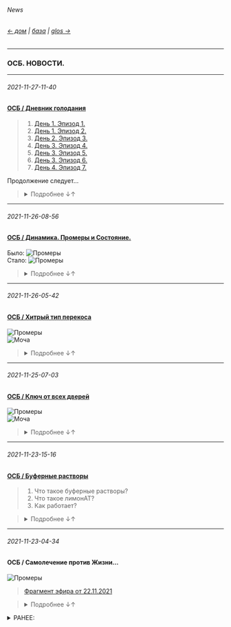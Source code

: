 ###### News   
###### [← дом](!0SB.md#osb) | [база](baza.md#baza) | [glos →](glos.md#glos) 

***   
### ОСБ. НОВОСТИ.  

***
###### 2021-11-27-11-40
#### [ОСБ / Дневник голодания]()
> 1. [День 1. Эпизод 1.](https://t.me/osbmd/3182)    
> 1. [День 1. Эпизод 2.](https://t.me/osbmd/3183)  
> 1. [День 2. Эпизод 3.](https://t.me/osbmd/3184)  
> 1. [День 3. Эпизод 4.](https://t.me/osbmd/3186) 
> 1. [День 3. Эпизод 5.](https://t.me/osbmd/3187)  
> 1. [День 3. Эпизод 6.](https://t.me/osbmd/3188)   
> 1. [День 4. Эпизод 7.](https://t.me/osbmd/3189)  

Продолжение следует...

> <details markdown='1'>
> <summary>Подробнее ↓↑</summary>  
> Голодание как путь внутрь себя.   
> (ОСБ / Архив 2010 г.)
> </details>  

***
###### 2021-11-26-08-56
#### [ОСБ / Динамика. Промеры и Состояние.]() 

Было:
![Промеры](https://telegra.ph/file/5970052872f6d4b335490.jpg)  
Стало:
![Промеры](https://telegra.ph/file/4295cd2423195bc92fda2.jpg)  

> <details markdown='1'>
> <summary>Подробнее ↓↑</summary>  
> 
> Как должно измениться состояние человека, исходя из промеров в динамике?
> </details>  

***
###### 2021-11-26-05-42
#### [ОСБ / Хитрый тип перекоса]()
![Промеры](https://telegra.ph/file/c444a1c21967702a80799.jpg)  
![Моча](https://telegra.ph/file/1c28ea59ef949299e7280.jpg)  

> <details markdown='1'>
> <summary>Подробнее ↓↑</summary>  
> 
> 1. Какой тип ОСБ-перекоса? 
> 1. Каким будет привычный эмоциональный фон при таких промерах? 
> 1. Какая особенность у Т-крыла данного перекоса?
> 1. Как будет меняться психическое состояние в ПМС при таком типе промеров?
> 1. Динамика веса - склонность к набору? худобе? хоббит?
> 1. Каким будет психологический эффект от еды при эмоциональной болтанке у подобного психосоматотипа? К чему может привести?
> 1. Что первично - метаболический перекос или эмоциональная раскачка по шкале состояний?
> 1. Какой эффект будут иметь физические нагрузки как нейромышечный громоотвод у данного типа? Показаны?
> 1. В каком направлении работать над собой человеку - подбирать горизонтальные метаболические бав-корректоры или выстроить вертикальное равновесие, используя широкий энергетический диапазон своего психосоматотипа?
> 1. Радоваться или переживать за человека с такими промерами? 
> </details>  

***
###### 2021-11-25-07-03
#### [ОСБ / Ключ от всех дверей]()  
![Промеры](https://telegra.ph/file/2c5c690cbe93860ff7960.jpg)  
![Моча](https://telegra.ph/file/9b9c78d729a23010e7a8d.jpg)  

> <details markdown='1'>
> <summary>Подробнее ↓↑</summary>  
> 
> **Что будет при таких промерах:**
> 1. с фертильностью?
> 1. с головой?
> 1. с функцией ЖКТ?
> 1. с кислотностью желудочного сока?
> 1. с pH тканей?
> 1. с забросом из тонкой кишки в желудок какого содержимого? кислого или горького щелочного? 
> 1. с кожей?
> 1. со слизистыми?
> 1. с риском носовых кровотечений?
> 1. с ногтями (ровные, неровные)?
> 1. с аппетитом? инсулином? анаболизмом? репарацией тканей? набором веса?
> 1. с действием желчегонных трав - улучшат или ухудшат состояние?
> 1. с сосочками и слизистой языка?
> 1. с болезненностью в ротовой полости при приеме раздражающих веществ - очень кислых, едких, жгучих и т. д.? (в чувствительную фазу жжения во рту каким будет крен pH слюны - в более кислую или в более щелочную сторону?)
> 1. с налетом на языке?
> 1. с отрыжкой? почему?
> 1. с зубами и кариесом?
> 1. с "искусственно вызываемой" беременностью? с эффективностью ЭКО? с вынашиванием?
> 1. с влажностью кожи?
> 1. с количеством пигмента в волосах и сроками поседения?
> 1. с ЖЕЛ?
> 1. с состоянием гайморовых пазух?
> 1. с жировой прослойкой? 
> 1. с тенденцией к набору/сгоранию веса?
> 1. с состоянием конечностей (теплые/холодные)?
> 1. с активацией щитовидки и мозгового вещества надпочечников?
> 1. с характером месячных выделений (однородные/со сгустками)?
> 1. с пульсом (тахи/бради)?
> 1. с уровнем энергии? тревожностью? беспокойством? волнением? страхом?
> 1. с сосудами головы на МРТ (нормального диаметра/сужены)?
> 1. со спазмами в животе и рвотой желчью?
> 
> **Какие меры принять?**
> 1. Что из возможных диагнозов главное и чем лечить каждое из множества проявлений? 
> 1. К скольким специалистам записаться в очередь на прием? 
> 1. Сколько всевозможных обследований надо будет у них пройти/уже пройдено? 
> 1. Будут ли эффективны терапевтические меры по каждому отдельному симптому из  текущего списка проблем?
> 1. Что первостепенно необходимо исправить в данной ситуации, чтобы вернуть тушке функционал, а женщине возможность стать счастливой мамой?
> </details>  


***
###### 2021-11-23-15-16  
#### [ОСБ / Буферные растворы](https://t.me/osbmd/3176)
> 1. Что такое буферные растворы?  
> 1. Что такое лимонАТ?   
> 1. Как работает? 

> <details markdown='1'>
> <summary>Подробнее ↓↑</summary>  
> 
> 1. 
> 1.  
> 1. 
> </details> 

***
###### 2021-11-23-04-34
#### ОСБ / Самолечение против Жизни... 
![Промеры](https://telegra.ph/file/a2732b2a3d90cadb03a01.jpg)  
> [Фрагмент эфира от 22.11.2021](https://t.me/c/1484776022/46104)

> <details markdown='1'>
> <summary>Подробнее ↓↑</summary>  
> 
> ***
> ###### 2021-11-17-23-36  
> #### ОСБ / Что произошло с человеком? 
> Допустимо ли такое симптоматическое самолечение? К чему могло привести? Слава Богу обошлось...
> 
> #### [ОСБ / Ваши мысли?](https://t.me/c/1484776022/45113) 
> 
> ![](https://telegra.ph/file/853215a874de9a53d165e.jpg)
> 
> <details markdown='1'><summary>подробнее о типе фонового перекоса:</summary>
> 
> ![Промеры](https://telegra.ph/file/a2732b2a3d90cadb03a01.jpg)  
> 
> - [Анализ проблемы](e20211122.md#a20211111)  
> </details>
> 
> ***
> ###### 2021-11-18-01-03  
> #### [ОСБ / Болтанка в зыбком пограничье...](https://t.me/c/1484776022/45120)  
> - **Криз** (вылет за край коридора) →  
> - **~~СамоЛечение~~** (вылет за другой край коридора) →  
> - **Возврат** в привычный тип удержания коридора адаптации↓
> 
> ![](https://telegra.ph/file/22a5ec91458ac686a2518.jpg)
> ![](https://telegra.ph/file/53f6b6f4df94581330d9c.jpg)
> </details>



<details markdown='1'>
<summary>РАНЕЕ:</summary>    


***  
###### 2021-11-22-14-34
#### ОСБ / Метаболические Шустрики и Тормоза  
<iframe width="100%" height="120" src="https://www.mixcloud.com/widget/iframe/?hide_cover=1&light=1&feed=%2FATalalakin%2F%D0%BE%D1%81%D0%B1-%D0%BC%D0%B5%D1%82%D0%B0%D0%B1%D0%BE%D0%BB%D0%B8%D1%87%D0%B5%D1%81%D0%BA%D0%B8%D0%B5-%D1%88%D1%83%D1%81%D1%82%D1%80%D0%B8%D0%BA%D0%B8-%D0%B8-%D1%82%D0%BE%D1%80%D0%BC%D0%BE%D0%B7%D0%B0%2F" frameborder="0" ></iframe> 

> <details markdown='1'>
> <summary>Подробнее ↓↑</summary>  
> 
> Биоэнергетика клетки, АТФ, 2 типа энергодефицита *(полная версия 1:04:22).*   
> </details>

***  
###### 2021-11-22-12-52
#### А. Талалакин / Белый снег  

<iframe src="https://audiomack.com/embed/song/atalalakin/belij-sneg" scrolling="no" width="100%" height="252" scrollbars="no" frameborder="0"></iframe>


###### 2021-11-22-06-34
#### ОСБ / Невидимые причины болезней  
<iframe width="100%" height="120" src="https://www.mixcloud.com/widget/iframe/?hide_cover=1&light=1&feed=%2FATalalakin%2F%D0%BE%D1%81%D0%B1-%D0%BD%D0%B5%D0%B2%D0%B8%D0%B4%D0%B8%D0%BC%D1%8B%D0%B5-%D0%BF%D1%80%D0%B8%D1%87%D0%B8%D0%BD%D1%8B-%D0%B1%D0%BE%D0%BB%D0%B5%D0%B7%D0%BD%D0%B5%D0%B9%2F" frameborder="0" ></iframe> 

> <details markdown='1'>
> <summary>Подробнее ↓↑</summary>  
> 
> *(полная версия 4:51:10).*   
> ![](https://telegra.ph/file/591dc1e98963a1b24f844.jpg)
> [Arbalet](Arbalet.md#osb_arbalet)  
> </details>

***  
###### 2021-11-22-04-52
#### ON AIR / Сказки у Камина "На пороге"  

<iframe src="https://audiomack.com/embed/song/atalalakin/na-poroge" scrolling="no" width="100%" height="252" scrollbars="no" frameborder="0"></iframe>

> <details markdown='1'>
> <summary>Подробнее ↓↑</summary>  
> Аудио-зарисовка с Большой Воды.  
> </details>   

***  
###### 2021-11-21-20-52
#### ON AIR / Сказки у Камина (эфир)  

![](https://telegra.ph/file/7ee17e710efbd59e72101.jpg)
[OSB-21](OSB-2021.m3u8) | Радио-вещание (AIMP)  
[ON_AIR](onair.md#onair) | Записи из студии

> <details markdown='1'>
> <summary>Подробнее ↓↑</summary>  
>  эфир завершен   
> </details>   

***
###### 2021-11-21-11-22  
#### ОСБ / Здоровье. Уровень СБК.
<iframe width="100%" height="120" src="https://www.mixcloud.com/widget/iframe/?hide_cover=1&light=1&feed=%2FATalalakin%2F%D0%BE%D1%81%D0%B1-%D0%B7%D0%B4%D0%BE%D1%80%D0%BE%D0%B2%D1%8C%D0%B5-%D1%83%D1%80%D0%BE%D0%B2%D0%B5%D0%BD%D1%8C-%D1%81%D0%B1%D0%BA%2F" frameborder="0" ></iframe>

> <details markdown='1'>
> <summary>Подробнее ↓↑</summary>  
> 
> Горизонталь соматических проявлений *(полная версия 2:56:57).*  
> </details>

***
###### 2021-11-21-07-34
#### ОСБ / Все намного проще  
<iframe width="100%" height="120" src="https://www.mixcloud.com/widget/iframe/?hide_cover=1&light=1&feed=%2FATalalakin%2F%D0%BE%D1%81%D0%B1-%D0%BF%D0%B5%D1%80%D0%B5%D0%BA%D0%BE%D1%81%D1%8B-%D0%BA%D0%BE%D1%80%D1%80%D0%B5%D0%BA%D1%86%D0%B8%D1%8F%2F" frameborder="0" ></iframe> 

> <details markdown='1'>
> <summary>Подробнее ↓↑</summary>  
> 
> Отдельный взгляд на природу болезней человека *(полная версия 3:35:13).*  
> </details>

***
###### 2021-11-21-07-04
#### ОСБ / Гипотиреоз. АИТ.  
<iframe width="100%" height="120" src="https://www.mixcloud.com/widget/iframe/?hide_cover=1&light=1&feed=%2FATalalakin%2F%D0%BE%D1%81%D0%B1-%D0%B3%D0%B8%D0%BF%D0%BE%D1%82%D0%B8%D1%80%D0%B5%D0%BE%D0%B7-%D0%B0%D0%B8%D1%82%2F" frameborder="0" ></iframe>

> <details markdown='1'>
> <summary>Подробнее ↓↑</summary>  
> 
> Щитовидная железа и проявления системного перекоса *(4:21:09).*  
> </details>

***
###### 2021-11-21-05-04
#### ОСБ / Тирозиновая коробка передач  
<iframe width="100%" height="120" src="https://www.mixcloud.com/widget/iframe/?hide_cover=1&light=1&feed=%2FATalalakin%2F%D0%BE%D1%81%D0%B1-%D1%81%D1%82%D1%80%D0%B5%D1%81%D1%81-%D1%82%D0%B8%D1%80%D0%BE%D0%B7%D0%B8%D0%BD%D0%BE%D0%B2%D0%B0%D1%8F-%D0%BA%D0%BE%D1%80%D0%BE%D0%B1%D0%BA%D0%B0-%D0%BF%D0%B5%D1%80%D0%B5%D0%B4%D0%B0%D1%87%2F" frameborder="0" ></iframe>

> <details markdown='1'>
> <summary>Подробнее ↓↑</summary>  
> 
> Стресс или реакция активации  *(2:12:45).*  
> 
> ![](https://telegra.ph/file/f064dcc06f67628df0170.jpg)
> ![](https://telegra.ph/file/32d84d137fe5438f474c3.jpg)
> </details>

***
###### 2021-11-21-04-44
#### ОСБ / По образу и подобию
<iframe width="100%" height="120" src="https://www.mixcloud.com/widget/iframe/?hide_cover=1&light=1&feed=%2FATalalakin%2F%D0%BE%D1%81%D0%B1-%D0%BF%D0%BE-%D0%BE%D0%B1%D1%80%D0%B0%D0%B7%D1%83-%D0%B8-%D0%BF%D0%BE%D0%B4%D0%BE%D0%B1%D0%B8%D1%8E-%D1%81%D0%B5%D1%80%D0%B4%D1%86%D0%B0-%D0%B0%D1%83%D0%B4%D0%B8%D0%BE-%D0%B2%D1%81%D0%B5-%D1%87%D0%B0%D1%81%D1%82%D0%B8%2F" frameborder="0" ></iframe>

> <details markdown='1'>
> <summary>Подробнее ↓↑</summary>  
> 
> Сердце как эталон рабочего мышечного органа в режиме non stop *(полная версия 3:42:32).*  
> </details>   


***
###### 2021-11-20-20-44
#### ОСБ / Зелёный коридор возможностей
<iframe width="100%" height="120" src="https://www.mixcloud.com/widget/iframe/?hide_cover=1&light=1&feed=%2FATalalakin%2F%D0%BE%D1%81%D0%B1-%D0%B7%D0%B5%D0%BB%D0%B5%D0%BD%D1%8B%D0%B9-%D0%BA%D0%BE%D1%80%D0%B8%D0%B4%D0%BE%D1%80-%D0%B2%D0%BE%D0%B7%D0%BC%D0%BE%D0%B6%D0%BD%D0%BE%D1%81%D1%82%D0%B5%D0%B9%2F" frameborder="0" ></iframe>

> <details markdown='1'>
> <summary>Подробнее ↓↑</summary>  
> 
> Система активного восстановления здоровья ОСБ *(полная версия 3:17:53).*  
> </details>   

***
###### 2021-11-20-05-19  
#### ОСБ / Энергия, движение, здоровье  

<!-- blank line -->
<figure class="video_container">
<iframe width="100%" height="100%" src="https://www.youtube.com/embed/Y9kZ3HNXxWo" frameborder="0" allowfullscreen="true"> </iframe>
</figure>

<!-- blank line -->   
> <details markdown='1'>
> <summary>Подробнее ↓↑</summary>  
> 
> Ключевые аспекты системы активного восстановления здоровья на базе принципов ОСБ *(полная версия 4:13:20).*  
> </details>  


***
###### 2021-11-19-08-48  
#### ОСБ / Основы субстратной коррекции Ш и Т
<figure class="video_container">
<iframe src="https://www.youtube.com/embed/X6ElFHad7i0" frameborder="0" width="100%" height="100%" allowfullscreen="true"> </iframe>
</figure>
<!-- blank line -->   

> <details markdown='1'>
> <summary>Трофология острого и хрон. стресса ↓↑</summary>  
> 
> ![](https://telegra.ph/file/f02120b5f6e609744e37e.jpg)
> </details> 


###### 2021-11-19-07-49  

#### ОСБ / Динамика вчерашней истории с кризом.

![](https://telegra.ph/file/8163893a7d6707b86eda6.jpg)

> <details markdown='1'>
> <summary> Почасовой экспресс-отчет ↓↑ </summary>  
> 
> ![](https://telegra.ph/file/d9de3c1cad2f4769bc91c.jpg)
> </details>

***
###### 2021-11-19-06-01
#### ON AIR / Шекспир. 8 Сонетов.
<iframe src="https://audiomack.com/embed/song/atalalakin/8sonetov" scrolling="no" width="100%" height="252" scrollbars="no" frameborder="0"></iframe>

***
###### 2021-11-18-23-31
#### ОСБ / ПУТЕВОДИТЕЛЬ
<iframe width="100%" height="120" src="https://www.mixcloud.com/widget/iframe/?hide_cover=1&light=1&feed=%2FATalalakin%2F%D0%BE%D1%81%D0%B1-%D0%BF%D1%83%D1%82%D0%B5%D0%B2%D0%BE%D0%B4%D0%B8%D1%82%D0%B5%D0%BB%D1%8C%2F" frameborder="0" ></iframe>  

***
###### 2021-11-18-23-13  
#### ОСБ / Аксиомы
<iframe width="100%" height="120" src="https://www.mixcloud.com/widget/iframe/?hide_cover=1&light=1&feed=%2FATalalakin%2F%D0%BE%D1%81%D0%B1-%D0%B0%D0%BA%D1%81%D0%B8%D0%BE%D0%BC%D1%8B%2F" frameborder="0" ></iframe>  

***
###### 2021-11-18-23-03
#### ОСБ / А в Москве выпал снег...  
<iframe src="https://audiomack.com/embed/song/atalalakin/snow0" scrolling="no" width="100%" height="252" scrollbars="no" frameborder="0"></iframe>

***
###### 2021-11-18-16-06
#### ОСБ / Аммиачная интоксикация  
<!-- blank line -->
<figure class="video_container">
<iframe src="https://www.youtube.com/embed/xwOsi00kJkU" frameborder="0" width="100%" height="100%" allowfullscreen="true"> </iframe>
</figure>
<!-- blank line -->   

***
###### 2021-11-18-12-17  
### Азот и его производные   

Хорошо или плохо есть или не есть мясо? Вот мы вегетарианцы, не едим, и нам хорошо! А когда едим, чувствуем себя плохо... Почему?  

Не потому, что вегетарианство это какая-то панацея, а потому что человек перестает употреблять весьма не простую субстанцию.  

Что такое мясо? Это не только белок! Это клетки мышечной ткани, содержащие белок  
- плюс ядра клеток с ДНК и РНК  
- плюс АТФ, АДФ, АМФ, ГМФ и др. . . 

<details markdown='1'>
<summary>подробнее↓</summary>  

>
> Всё это **азотистые основания** (!), и если в аминокислотах содержится, как правило, по одной аминогруппе, то в **пуринах** и **пиримидинах** их несколько (особенно в пуринах).  
> 
> Из аминокислот только **глутамин** содержит две аминогруппы. Это самая мощная по донорству азота аминокислота, необходимая для белкового синтеза и восстановления слизистых оболочек у прогорающих шустриков, крайне важная для **репарации** тканей после травм и реабилитации оперированных пациентов.  
> 
> Если в этот момент не дать глутамин и аминокислоты извне - организму придется извлекать источники белка для восстановления поврежденных структур из собственных тканей, выключенных из активного функционирования, например, из мышц. Как следствие - мышечная дистрофия иммобилизированной конечности.  

***
#### Необходим полный набор аминокислот! 

> Почему именно **аминокислоты**? Потому что организм в состоянии интоксикации, стресса, кризисного энергообмена просто не в праве тратить собственные!  
> 
> Почему не **белки**? Потому что в условиях энергодефицита и симпатического стресса собственное пищеварение задавлено. Процесс синтеза из аминокислот пищеварительных ферментов, необходимых для переваривания белков, **энергозатратен**, да и не до того, когда выживать надо. Весь **пул доступных аминокислот** направляется под задачи работы мозга, иммунной системы, процессов репарации.  
> 
> А что с мясом? На переваривание мяса организму авансом нужно потратить около **30% энергии**, чтобы разобрать пищевой белок до аминокислот, а потом из аминокислот синтезировать собственные специфические белки, иммуноглобулины, нейромедиаторы, энзимы и другие БАВ.  
> 
> Поэтому даём **лёгкий корм с минимальным СДД** (специфическим динамическим действием пищи), который легко всасывается и быстро идёт на восполнение **пула аминокислот**, необходимого для решения задач репаративного анаболизма ("**латки дыр**"):  
> 
> - полный набор жидких аминокислот  
> - BCAA 2:1:1  
> - глутамин  
> - яйца всмятку  
> - икра  
> - проростки-наклевыши  

А. И. Талалакин  

(продолжение следует...)
</details>

***
###### 2021-11-18-01-03  
#### [ОСБ / Болтанка в зыбком пограничье...](https://t.me/c/1484776022/45120)  
- **Криз** (вылет за край коридора) →  
- **~~Лечение~~** (вылет за другой край коридора) →  
- **Возврат** в привычный тип удержания коридора адаптации↓

![](https://telegra.ph/file/22a5ec91458ac686a2518.jpg)
![](https://telegra.ph/file/53f6b6f4df94581330d9c.jpg)

***
###### 2021-11-17-23-36  
#### ОСБ / Что произошло с человеком? 
> Допустимо ли такое симптоматическое самолечение? К чему могло привести? Слава Богу обошлось... Завтра пришлют точные цифры сегодняшней ситуации с динамикой промеров и отчётом.

#### [ОСБ / Ваши мысли?](https://t.me/c/1484776022/45113) 

![](https://telegra.ph/file/853215a874de9a53d165e.jpg)

<details markdown='1'><summary>подробнее о типе фонового перекоса:</summary>

![Промеры](https://telegra.ph/file/a2732b2a3d90cadb03a01.jpg)  

- [Анализ проблемы](e20211122.md#a20211111)  
</details>

***
###### 2021-11-17-03-23   
#### ОСБ / Динамика Май → Октябрь 2021 г. 
#### [Как оценить динамику? + или -?](https://t.me/c/1484776022/44787)  
Май
![Промеры](https://telegra.ph/file/1f01a954916e943a7eadd.jpg) 
Ноябрь
![Промеры](https://telegra.ph/file/c00e00c3c48e35f73b89d.jpg)  
Май
![Моча - май 2021](https://telegra.ph/file/21799ab1bd65d84c895d3.jpg)  
Октябрь
![Моча - октябрь 2021](https://telegra.ph/file/5d4427923f057948baf65.jpg)


***
###### 2021-11-17-00-12  
#### [ОСБ / Что можете рассказать о СБК?](https://t.me/c/1484776022/44785)
![](https://telegra.ph/file/37cc9f63fde043fbbb551.jpg)

***
###### 2021-11-16-19-18
#### [ОСБ / Почему симптоматические меры не работают в данном примере?](https://t.me/c/1484776022/44671)  
![Промеры](https://telegra.ph/file/a2732b2a3d90cadb03a01.jpg)  
- [Анализ проблемы](e20211122.md#a20211111)  

***
###### 2021-11-16-16-56  
#### ОСБ / Интересно, откуда приток сегодня?
![](https://telegra.ph/file/852b3a4af7ad8bcf19c0e.jpg)

***
#### 2021-11-14   
#### [Внимание! Отчётные формы обновлены!](!0SB_Instructio.md#0sb_instructio)  
Теперь все должно работать из любого офисного аналога Excel. Надеюсь, что даже с [айфонов и маков](https://t.me/osbmd/3142) проблем с заполнением промеров не будет.  Благодарю Вас за обратную связь.   

<span style='background-color:#ffd780;'>
Старые формы больше не принимаются! 
</span>

![Arbalet](ArbaletEP.jpg)  

***
###### 2021-11-14-14-09
#### ОСБ / Гипервентиляция и гипоксия. Парадокс?
#### [Скоро...]()
![]() 

***
###### 2021-11-13-22-28
#### [ОСБ / Тип перекоса?](https://t.me/c/1484776022/43983)   
![](https://telegra.ph/file/c4dd39a52166e8a45d52e.jpg)
- [Анализ проблемы](a20211107.md#a20211107)  

***
###### 2021-11-13-20-13
#### ОСБ / Про дистиллят и мозг  
![](https://cdn1.ozone.ru/multimedia/1036803997.jpg)

[Преамбула](https://t.me/c/1484776022/43537)

> 1. [Про дистиллят ч. 1.](https://t.me/c/1484776022/43829)
> 1. [Про дистиллят ч. 2.](https://t.me/c/1484776022/43844)
> 1. [Про дистиллят ч. 3.](https://t.me/c/1484776022/43849)

***
###### 2021-11-12-12-53
#### ОСБ / Динамика:  Март → Ноябрь

Март
![](https://telegra.ph/file/376a2afeeba43e577671f.jpg)

<details markdown='1'><summary>подробнее:</summary>

***
Май
![](https://telegra.ph/file/a221a0a170542fc44de62.jpg)

***
Июнь
![](https://telegra.ph/file/d72ead4776b5da66d9a5a.jpg)

***
Июль
![](https://telegra.ph/file/866af429ba131ab7c7c96.jpg)

***
Сентябрь
![](https://telegra.ph/file/003a83474620867360567.jpg)

***
Ноябрь
![](https://telegra.ph/file/de9053b498e480269561d.jpg)
</details>

***
###### 2021-11-11-23-26
#### [Кухня ОСБ / Про шпатели](https://t.me/osbmd/3137)  
![](https://telegra.ph/file/a7880d53f5e1480923564.jpg)

***
###### 2021-11-11-22-22  
#### [ОСБ / Про ЭГ и местное воспаление](https://t.me/c/1484776022/43222)  
![](https://www.rt-pharma.kz/upload/iblock/404/4049cd023ed5990453950c085d961664.jpg)  

***
###### 2021-11-11-22-11 
#### [ОСБ / Про уши](https://t.me/c/1484776022/43213) 
![](https://telegra.ph/file/fa67c656e5a902b81c095.jpg)   

***
###### 2021-11-11-00-00 
#### [Стихи](poet.md#poet)  
![](https://telegra.ph/file/6f44aa4e31091e522c5e8.jpg) 

***  
###### 2021-11-08-22-20  
#### [ОСБ / Глоссарий](glos.md#glos) 

***
###### 2021-11-08-21-29
#### ОСБ / Кислоты и Основания
![Кислоты](https://telegra.ph/file/40d2d98e29794de8f4246.jpg)  
![Основания](https://telegra.ph/file/bf14970ae0980600a43eb.jpg)

***
###### 2021-11-07-20-57
#### [ОСБ / Про ПНЖК и Ш](https://t.me/osbmd/3110)  

***  
###### 2021-11-07-20-34  
#### [ОСБ / Про клетчатки](https://t.me/osbmd/3109)  

***
###### 2021-11-07-19-21
###### ОСБ / СИСТЕМА МЕТАБОЛИЧЕСКОГО КОНТРОЛЯ
 
> Целью системы мультифакторного метаболического контроля (USF-версия) является выявление индивидуальных фазовых отклонений в течении основных гомеостатических процессов в организме человека. 

> Гомеостаз - понятие, отражающее способность организма поддерживать значения основных констант жизнедеятельности (T, pH, электропроводности, уровня электролитов в сосудистом русле и тканях, гидратации, гликемии, пула свободных аминокислот, соотношения основных групп липидов - стеринов и жирных кислот и др.) в пределах «зеленого коридора» нормы. 

> При сбалансированных обменных процессах (метаболизме) суточные колебания основных констант жизнедеятельности не выходят за рамки «зеленого коридора», что обеспечивает максимальный КПД функционирования организма. 

> Любое своевременно не скорректированное «отклонение вверх» или «отклонение вниз» за пределы коридора нормы приводит к изменению точки равновесия обратимых биохимических реакций и, как следствие, к стойкому изменению констант жизнедеятельности, что проявляется сначала неспецифично - снижением общего уровня энергии (КПД), изменениями со стороны психики - от подавленности, депрессии, сонливости и хронической усталости до раздражительности, агрессии, бессоницы и состояния «взведенной пружины»; затем развиваются вполне определенные функциональные нарушения в тех или иных органах и системах организма, и в завершении всего запущенные дисбалансы выходят на соматический уровень в виде конкретных симптомов и болезней. 

> Попытка устранить симптом «лекарством от...» приносит лишь временное облегчение состояния, но не устраняет, а наоборот затягивает прогрессирование существующего метаболического дисбаланса. 

> Перед нами стоит простая и конкретная задача - максимально быстро выявить перекосы в фундаментальных секторах жизнеобеспечения: 

Продолжение следует...  

***  
###### 2021-11-07-05-04
#### [ОСБ / Про нагрузки ](News.md#2021-10-31-05-05)

***
###### 2021-11-06-13-39  
#### ОСБ / Уровни организации МЭ по E. Revici
> ![](https://telegra.ph/file/12c877dc51ed3e5feae26.jpg)

> ![](https://telegra.ph/file/6ec1c8c96006788d5f492.jpg)

***
###### 2021-11-06-12-28
#### [ОСБ / Благодарность](https://t.me/c/1484776022/41636)  

***
###### 2021-11-05-21-25  
#### [10 лет с ОСБ / эфир](e20211028.md#e20211028)  
> ![](https://telegra.ph/file/33161053aa5b602953c30.jpg)   
[Фрагмент эфира](https://t.me/osbmd/3128)  

***
###### 2021-11-05-16-21
#### Вопрос:
>В каком направлении текут "метаболические токи"?

#### А. И. Талалакин:
>Токи текут на повышение ОВП. От минус ОВП к плюс ОВП.

>Задаёт направление токам субстанция с максимальным ОВП. В случае с СБК в норме это кислород.

###### [ОСБ / FAQ](faq.md#2021-11-05-16-21)  

***
###### 2021-11-05-08-15
#### Вопрос:  
>Как определить тип метаболического дисбаланса при измерении ПН мочи?

#### А. И. Талалакин:
>5D - ПН=68-69 дин/см  
>3D - ПН<68 дин/см  
>7D - ПН>69 дин/см  

***
###### 2021-11-05-07-59
#### Вопрос:
>Каков тканевой механизм понижения ПН в интерстициальном секторе у Ш?  

#### А. И. Талалакин:
>Следствие "омыления". ПАВы как продукт развала мембран понижают поверхностное натяжение интерстициальной жидкости, что приводит к ещё большему ускорению катаболических реакций. 

>Измерив ПН мочи [уротензиометром](https://t.me/osbmd/140), можно без долгих обследований и анализов сделать вывод о характере текущего метаболического перекоса. 

***
###### 2021-11-05-04-43  
#### Вопрос:
>Какой параметр водопроводной воды опасен для здоровья? Какой перекос усугубляется при ее использовании внутрь?

#### А. И. Талалакин:
>Высокий окислительно-восстановительный потенциал:  ОВП (+200 +400 мВ и более). Вода из-под крана - окислитель. Ткани Ш и так переокислены - дополнительное введение окислителя усугубит тканевое повреждение.   

>Для Т с перевосстановленным месивом в кишке - клизмы с такой водой, наоборот, окажут лечебный контрдисбалансный эффект.

***  
###### 2021-11-04-21-39  
#### [ОСБ / Про воду из крана](https://t.me/osbmd/3090)   
![](https://telegra.ph/file/fc224f7cc2af9d98d55ce.jpg)
![](https://telegra.ph/file/cc776ec4395cbe2808016.jpg)  
Фильтр на трековой мембране и водопроводная вода.  1 неделя использования.    
- [Другие фрагменты эфира](News.md#2021-10-31-05-05)  

***  
###### 2021-11-04-10-16  
#### ОСБ / Энергообмен  у ребенка и взрослого:

**Анаэробный гликолиз**   
\+ несократительный термогенез в бурой жировой ткани    
↓  
**Аэробное окисление субстратов**    
\+ сократительный мышечный термогенез  

<details markdown='1'><summary>подробнее:</summary>


> "В течение 1-го года жизни ребенка существенно меняется обмен, характерный для эмбрионального периода существования. Важной возрастной особенностью энергетического обмена является адаптация новорожденного ребенка к легочному типу снабжения организма кислородом. В процессе внутриутробного развития плод находится в условиях относительной гипоксии - у него более интенсивно протекают процессы анаэробного окисления углеводов. После рождения ребенка и становления легочного типа снабжения кислородом анаэробные процессы окисления сменяются аэробными: начинают активнее протекать реакции окисления с участием кислорода и окислительного фосфорилирования.
> 
> Большое значение имеет возрастное развитие механизмов терморегуляции. По мере роста ребенка и увеличения его массы тела вклад химической терморегуляции снижается. 
> 
> У новорожденных детей имеются специфические, отсутствующие у взрослых механизмы термогенеза. Если у взрослого в ответ на охлаждение включается «сократительный» термогенез - холодовая дрожь, то у ребенка активируется «несократительный» термогенез. До 1 года он связан с функционированием бурой жировой ткани. Особенности ее метаболизма определяет высокое содержание митохондрий и ферментов дыхательной цепи - цитохромов, наряду с относительно низкой активностью АТФ-синтазы. В митохондриях клеток этой ткани окисление и фосфорилирование не являются сопряженными процессами. Протонный градиент, существующий в норме на внутренней мембране митохондрий, в бурой жировой ткани рассеивается. Функцию разобщителя окисления и фосфорилирования выполняет термогенин - белок, осуществляющий обратный перенос протонов из межмембранного пространства в матрикс митохондрий. Вследствие этого процесса свободная энергия переноса электронов используется не для синтеза АТФ, а для поддержания температуры тела на постоянном уровне. Бурый жир у ребенка расположен в области шеи и межлопаточной области. 
> 
> В течение первого года жизни активность химической терморегуляции снижается, начиная с 5-6 месяцев возрастает роль «сократительной» терморегуляции. У ребенка старше 3 лет главенствующую роль в повышении теплопродукции начинает играть сократительная активность скелетных мышц: мышечный тонус и мышечная дрожь."
</details>

***  
PS: [45 минут активного термогенеза при T = -16С](https://t.me/osbmd/2489)  

***  
###### 2021-11-04-06-51 
#### [ОСБ / Про овощи, "мыла" и катионы](https://t.me/osbmd/3088)  
- [Про соду, цитрат и pH](https://t.me/osbmd/2492)   

![](https://telegra.ph/file/4d64273a00aa12aa78b4b.jpg)  
![](https://telegra.ph/file/1e31bbde4d33021858800.jpg)  
- [Фрагменты эфира](News.md#2021-10-31-05-05)
- [Гниение белков в ЖКТ](Mtb_B.md#mtb_b)

<details markdown='1'><summary>подробнее:</summary>

> рН кала зависит от жизнедеятельности микрофлоры кишечника и рациона животного. В норме у плотоядных животных  реакция кала слабокислая или нейтральная (рН 5,5-7,0).  При  усилении  процессов бактериального разложения белков (гниения) усиливается образование аммика и рН каловых масс смещается  в щелочную реакцию. При усилении брожения выделяется СО2 и органические кислоты при этом рН сдвигается в кислую сторону.  При различных воспалительных процессах и нарушении ферментативной деятельности поджелудочной железы или тонкого кишечника развивается гнилостная микрофлора кишечника, что также ведет к защелачиванию кала. Усиление перистальтики и употребление некоторого рода растительной клетчатки способствует развитию бродильной микрофлоры и кислой реакции.   

> https://mitrokhina.ru/osnovnye-analizy/koprogramma.html

> Реакция (рН) отражает кислотно-щелочные свойства стула. В норме реакция является нейтральной или слабощелочной (6,8-7,5). Кислая или щелочная реакция в кале обусловлена активизацией деятельности тех или других типов бактерий, что происходит при нарушении ферментации пищи. Кислая реакция (pH 5,5–6,7) отмечается при нарушении всасывания в тонкой кишке жирных кислот; резко-кислая реакция (pH менее 5,5) имеет место при бродильной диспепсии, при которой в результате активации бродильной флоры (нормальной и патологической) образуются углекислый газ и органические кислоты. Щелочная реакция (pH 8,0–8,5) наблюдается при гниении белков пищи (не переваренных в желудке и тонкой кишке) и воспалительном экссудате в результате активации гнилостной флоры и образовании аммиака и других щелочных компонентов в толстой кишке, резкощелочная реакция (pH более 8,5) – при гнилостной диспепсии (колите).   

> https://labmd.ru/sections/zabolevaniya-kishechnika-i-pecheni/markery-porazheniya-zheludochno-kishechnogo-trakta
</details>

***  
###### 2021-11-03-09-33  
#### ОСБ / Арбалет-pe  
![](https://telegra.ph/file/ba964628e4e5a87c172ab.jpg)  

***  
###### 2021-11-03-00-45   
#### ОСБ / pe-EM_Матрица:   

|:---: |:---:| :---:|  
p+p+| p+ | <span style='background-color:#ffcfcf;'>**~**</span>   
p+(pe) | <span style='background-color:#b5ffb6;'>**p+e-**</span>   | e-   
<span style='background-color:#b5e5ff;'>**(pe)(pe)**</span> | (pe)e- | e-e-    

#### На осях pH (0X) и ORP (0Y):  
<span style='background-color:#ffcfcf;'>3D</span>  и <span style='background-color:#b5e5ff;'>7D</span>  за пределами добра и зла.  
Они уже вне диапазона кислотно-основных и окислительно-восстановительных игр: 
- <span style='background-color:#ffcfcf;'>3D</span> - это пшик, излучение, тепло, энергия
- <span style='background-color:#b5e5ff;'>7D</span>  - неионизированная материя вне обмена веществ и электро-магнитных флуктуаций, энергия, замороженная в вещество, структуру.

<details markdown='1'><summary></summary> 

![](https://telegra.ph/file/429d9ad9667a8d7bc9095.jpg)  
![](https://telegra.ph/file/33e11c0b4db28af56f861.jpg)  

</details>

***  
###### 2021-11-02-17-38  
#### ОСБ / Матрица Квадрантов:   
(совмещение с промерами)   

|:---: |:---:| :---:|  
1D | 2D | <span style='background-color:#ffcfcf;'>**3D**</span>   
4D | <span style='background-color:#b5ffb6;'>**5D**</span>   | 6D   
<span style='background-color:#b5e5ff;'>**7D**</span> | 8D | 9D   

![](https://telegra.ph/file/195bcaed4b8190d3bcb5a.jpg)   
![Arbalet](https://telegra.ph/file/12e1525a476a5f7bab4b2.jpg)  

***  
###### 2021-11-01-22-22  
#### [ОСБ-22](!0SB.md#!0sb)  
1.11.2021 г. До НГ ждать не будем.  

Всех сопричастных поздравляю с досрочным переходом на мобильный формат (без VPN).   

Спасибо, что все эти годы вы были с нами.  

**Движемся дальше!**

[](https://telegra.ph/file/1a852401ca6f1fe2328b3.jpg)  

***   
###### 2021-11-01-15-00  
#### [ОСБ / Инструкции. Обновление от 1.11.2021 г.](!0SB_Instructio.md#0sb_instructio)  
![](https://telegra.ph/file/6fc97edb46138fb91b219.jpg)   

***  
###### 2021-11-01-03-00   
#### ОСБ / Нейросеть 
(фрагмент брейншторма от 31.10.2021 г).  

![](https://telegra.ph/file/e62f420d497648a7a1458.jpg)  

<details markdown='1'><summary></summary>

| | | |
|:-|:-|:-|
| Вит Е | ДМСО | Клизмы |
| Глицерин |  АЦЦ |  Энтеросгель |
| Глутамин | Лизин | Тиосульфат |
| Сливочное масло | АК | Se |
| Сало | BCAA | Вит. С |
| Кокос. масло | АСД-2| Льняное масло |
| C2H5OH + Ж | Галавит| S |
| Хлорофилл | Пыльца | MgSO4 |
| DMG | Мумие | Чеснок |
| Нормотим | Подмор| Лук |
| Зюзник | Перга | Хрен |
| Хвощ | Прополис | Капуста |
| Регидрон | Эф. масла | Горчица |
| Желтушник | МСМ ХС ГА | Тирозин |
| ВАЛ | Донник | Фенилаланин |
| Саликс | Деготь| Сода |
| Солодка | Скипидар | KMnO4 |
| ЛимонАТ | Живица | H2O2 |

</details>

***   
###### 2021-10-31-05-05    
#### [ОСБ / Анализ проблемы](a20211025.md#a20211025)  
#### [Динамика не-достижений 2013 → 2021 г.](d20211025.md#d20211025)  
![](https://telegra.ph/file/8cfa6bfbebdf1dac1872a.jpg)
![](https://telegra.ph/file/d9f02e61046368726b8b5.jpg)  
- [Фрагмент эфира №1](https://t.me/osbmd/3087) Диагнозы или перекос?
- [Фрагмент эфира №2](https://t.me/osbmd/3088) Про овощи, "мыла" и катионы.
- [Фрагмент эфира №3](https://t.me/osbmd/3090)  Про воду из крана.
- [Фрагмент эфира №4](https://t.me/osbmd/3091)  Про кисломолочку.
- [Фрагмент эфира №5](https://t.me/osbmd/3098)  Про нагрузки.
- [Фрагмент эфира №6](https://t.me/osbmd/3109)  Про клетчатки.
- [Фрагмент эфира №7](https://t.me/osbmd/3110)  Про ПНЖК и Ш.  
- [Фрагмент эфира №8](https://t.me/osbmd/3111)  Заключение.
- [Гниение белков в ЖКТ](Mtb_B.md#mtb_b) 

<details markdown='1'><summary>подробнее:</summary>

> рН кала зависит от жизнедеятельности микрофлоры кишечника и рациона животного. В норме у плотоядных животных  реакция кала слабокислая или нейтральная (рН 5,5-7,0).  При  усилении  процессов бактериального разложения белков (гниения) усиливается образование аммика и рН каловых масс смещается  в щелочную реакцию. При усилении брожения выделяется СО2 и органические кислоты при этом рН сдвигается в кислую сторону.  При различных воспалительных процессах и нарушении ферментативной деятельности поджелудочной железы или тонкого кишечника развивается гнилостная микрофлора кишечника, что также ведет к защелачиванию кала. Усиление перистальтики и употребление некоторого рода растительной клетчатки способствует развитию бродильной микрофлоры и кислой реакции.   

> https://mitrokhina.ru/osnovnye-analizy/koprogramma.html

> Реакция (рН) отражает кислотно-щелочные свойства стула. В норме реакция является нейтральной или слабощелочной (6,8-7,5). Кислая или щелочная реакция в кале обусловлена активизацией деятельности тех или других типов бактерий, что происходит при нарушении ферментации пищи. Кислая реакция (pH 5,5–6,7) отмечается при нарушении всасывания в тонкой кишке жирных кислот; резко-кислая реакция (pH менее 5,5) имеет место при бродильной диспепсии, при которой в результате активации бродильной флоры (нормальной и патологической) образуются углекислый газ и органические кислоты. Щелочная реакция (pH 8,0–8,5) наблюдается при гниении белков пищи (не переваренных в желудке и тонкой кишке) и воспалительном экссудате в результате активации гнилостной флоры и образовании аммиака и других щелочных компонентов в толстой кишке, резкощелочная реакция (pH более 8,5) – при гнилостной диспепсии (колите).   

> https://labmd.ru/sections/zabolevaniya-kishechnika-i-pecheni/markery-porazheniya-zheludochno-kishechnogo-trakta
</details>

***  
###### 2021-10-31-01-06   
#### [ОСБ / Путеводитель](https://youtube.com/playlist?list=PLZfvuj_2FzFo3Ng8QJ78yQP2Vr1lOE5Eq)  
![](https://i.ytimg.com/vi_webp/p7acjlB1ip8/maxresdefault.webp)   

***  
###### 2021-10-30-20-36  
#### [Spirit v.1 (Win XP)](https://drive.google.com/file/d/1HuOIZ22ML-eodVA-BY9v9bYibT9UU4PK/view?usp=sharing)  
#### [О задержках дыхания](https://t.me/c/1484776022/39745)   

![](https://telegra.ph/file/0338257a4a29f7586947d.jpg)  

***  
###### 2021-10-30-20-02   
#### ДНК-20211030
- [Векторный рисунок бытия](https://t.me/c/1484776022/39740)   
- [Бессистемно-потоковая нейросеть](https://t.me/c/1484776022/39751)  
- [Про термогенез на 1К и 2К](https://t.me/c/1484776022/39831)   

![](https://telegra.ph/file/b41e484e6ff3c1a6de89a.jpg)  

***  
###### 2021-10-30-01-20  
#### [ОСБ / Терморегуляция](https://youtu.be/9erfGAk3-qw)  
![](https://i.ytimg.com/vi/9erfGAk3-qw/maxresdefault.jpg)  

***  
###### 2021-10-29-22-25   
#### [Термостат СБК](https://t.me/osbmd/3079)
![](https://telegra.ph/file/ec97eed11fb642ed55845.jpg)  

***  
###### 2021-10-29-21-02  
#### [ОСБ / Опыт холодовой реабилитации](https://www.youtube.com/watch?v=WG7XFWfhi3I)
![](https://i.ytimg.com/vi/WG7XFWfhi3I/hqdefault.jpg)
#### [Про тепловое ядро и оболочку](lib-zolotarev-holod.md#yadro)  
#### [Холодовые практики](https://www.youtube.com/playlist?list=PLABB8758704860C4F) 

***  
###### 2021-10-29-16-56  
#### [Синусоида терморегуляции](https://t.me/osbmd/3076).
![](https://telegra.ph/file/3ec7db87a1983f5492fad.jpg)   
- [Влияние холода на организм](lib-zolotarev-holod.md#lib-zolotarev-holod)  
- [Про тепловое ядро и оболочку](lib-zolotarev-holod.md#yadro)  

***  
###### 2021-10-29-18-19  
#### [Про Лапина и тормозов](https://t.me/c/1484776022/39487)
![](https://telegra.ph/file/cfe107408de8d4aff130b.jpg)  
#### [Аудио-рассказ](https://t.me/c/1484776022/39515)  

[](https://telegra.ph/file/a8aacffd7aa3b251f4f9b.jpg)  

***  
###### 2021-10-29-01-37  
#### [ОТЗЫВЫ.](otziv.md#otziv)  Дополнил сайт ещё одной рубрикой.

![](https://telegra.ph/file/ca4b6b6f05f5cef53a6cf.jpg)  

[https://t.me/osb_otziv](https://t.me/osb_otziv)

***  
###### 2021-10-28-18-05  
#### [Про ОСБ и смартфоны (аудио-включение).](https://t.me/c/1484776022/39339)  
![](https://telegra.ph/file/aa13c86708aa55d311ca2.jpg)  

***
#### 2021-10-28
#### [ОСБ / Динамика "Было→Стало".](e20211028.md#e20211028)  
![](https://telegra.ph/file/33161053aa5b602953c30.jpg)   
![](https://telegra.ph/file/848e33535a6e1085a29f3.jpg)

***  
###### 2021-10-28-02-29  
#### ЭО МЭ  
![](https://telegra.ph/file/d06625c8504147f2a0eac.jpg)  

***  
###### 2021-10-28-02-09    
#### ПНЖК. Куда ушел весь Йод и Хлор?  
![](https://telegra.ph/file/8ec8389c01e60fd47378d.jpg)  

***  
###### 2021-10-28-01-53  
#### 2х и 3х-валентные стяжки.   
![](https://telegra.ph/file/e2f015ca6ff2424b009ad.jpg)

***  
###### 2021-10-28-00-43   
#### Тиол-дисульфидный обмен. Волосы и перья.  
![](https://telegra.ph/file/5e175cc5db3fe4a5551a6.jpg)

***
#### 2021-10-28
#### [ОСБ / Акведук СБК](https://t.me/osbmd/1601) (телесные воды).  
- О циркуляции полезных и токсических субстанций по водным средам СБК.  

![Акведук СБК](https://telegra.ph/file/eeb54d6774849f9cc0cba.jpg)   

***
#### 2021-10-27
#### [NH3. Аммиак. Детоксикация. Орнитиновый цикл синтеза мочевины.](Mtb_B.md#ur) 

![](https://telegra.ph/file/c7d70fd7f8f39d6e63b68.jpg)

##### Вопрос: 
- Может ли дополнительное потребление аргинина препятствовать превращению аммиака в мочевину? Или как-то замедлять этот процесс?

##### Ответ: 
- *Аргинин - конечный транспортер азота аммиака в мочевину. Если в условиях аммиачной перегрузки (интоксикации) он эндогенно образовался в орнитиновом цикле синтеза мочевины из орнитина - то аммиак через него стравливается в мочевину. А если экзогенно залить аргинин в терминал цепочки стравливания - то, вместо разгрузки эндогенного, думаю, сформируется затор, пробка на этом метаболическом пути. Будут конкурировать экзо и эндогенный аргинин. А вот если орнитина добавить извне - то в начало цепочки поступит больше связывателя аммиака и темп/обороты детоксикации должны ускориться. Впрочем, на себе ни с аргинином, ни с орнитином пока не экспериментировал - практического опыта не имею.*

##### Выводы:
- Спасибо. Примерно так и думал. И, к сожалению, опыт затаривания аргинином имею. Одна врач порекомендовала мне принимать аргинин для снижения давления. В конечном итоге, головокружения и тошнота. Как я теперь понимаю, это могло быть вызвано нарушением метаболизма аммиака. Как только я бросил принимать аргинин, то через некоторое время все пришло в порядок. В принципе, наверно, если понизить поступление в организм азотистых оснований, то внешний аргинин такой побочки бы не дал. Но чота экспериментировать больше не охота. 

***
#### 2021-10-26  
#### [МЕТАБОЛИЗМ БЕЛКОВ В ЖКТ. ГНИЕНИЕ БЕЛКОВ В КИШЕЧНИКЕ.](Mtb_B.md#mtb_b)  - завершено!  

См. также:
[ОСБ. Регуляция пищеварения→](Lectio.md#ge)  

***  
#### 2021-10-26 
#### Вопрос-ответ [Про пиво, шустриков и вес](https://t.me/osbmd/3068)  

***  
#### 2021-10-24   
#### [ОСБ / Титаник на "ЗОЖе"](https://t.me/osbmd/3064)   
Работа над ошибками!  
(фрагмент эфира, ч. 2)   

[Промеры и Анализ проблемы](e20211022.md#e20211022)  

![](https://telegra.ph/file/f65ccd22aaf895cbdd472.jpg)  

- Что будет, если заливать в тушку ПНЖК, Сахар и Калий с точки зрения электрохимии и ЭХ-арбалета? 
- Что такое, с точки зрения электронов, Калий и Пи-облака в ПНЖК? 
- А если залить в реактор и то, и другое - и прогреть его сахарами хорошенько? 
- Да ещё педаль газа втопить стресс-реагированием на фоне недосыпа? 
- Что получим на таком вегетарианстве бесбашенном? 
- Тирозло и получили... 

Как исправлять ситуацию?  

#### Вопрос-ответ [Про пиво, шустриков и вес](https://t.me/osbmd/3068)   

***
#### [ОСБ / Задержки дыхания. Дыхание по Кресту.](Lectio.md#lectio_b_hold)  
![](https://i.ytimg.com/vi/58-frzZfj30/maxresdefault.jpg)

***  
#### [ОСБ / Сезонные хвори](Lectio.md#lectio_sezon)  
![](https://i.ytimg.com/vi/UNqGYNDZKl0/hqdefault.jpg)

***   
#### 2021-10-23   
#### [ОСБ / Титаник на Тирозоле](https://t.me/osbmd/3062)  
[Анализ проблемы](e20211022.md#e20211022)  
(фрагмент эфира, ч. 1)  
- Гипертиреоз  
- Тиреотоксикоз  
- Гиперкалиемия  
- Вегетарианство (5 лет)  

***  
#### [ОСБ / Арбалет](Arbalet.md#osb_arbalet)  
![](https://i.ytimg.com/vi/pouFQqZgRHQ/maxresdefault.jpg)  

***   
#### 2021-10-22   

#### ОСБ / Об особенностях работы.   
[![](https://i.ytimg.com/vi_webp/WGZL00VWwgg/maxresdefault.webp)](https://youtu.be/WGZL00VWwgg)  

***  
#### ОСБ / Химия тела Шустриков и Тормозов  
[![](https://i.ytimg.com/vi_webp/JI8p2rWPmaA/maxresdefault.webp)](https://youtu.be/JI8p2rWPmaA)   

***   
#### 2021-10-21   
#### [ОСБ / Для немедиков](Lectio.md#osb_nomed)
![](https://telegra.ph/file/6fc97edb46138fb91b219.jpg)  

***  
#### 2021-10-20   
#### Созданы отдельные блоки:   
- [Эфиры, лекции](Lectio.md#lectio)  
- [Библиотека](Library.md#library)  
- [Арбалет](Arbalet.md#osb_arbalet)  
- [Herba](Herba.md#herba)  

***  
#### ОСБ / Просто о сложном  
[![](https://i.ytimg.com/vi/Z6PzwQQP4YI/hqdefault.jpg)](https://youtu.be/Z6PzwQQP4YI)   

***
#### ОСБ / Артроз. Реабилитация 90-110%  
[![](https://i.ytimg.com/vi/pE5w9L_zF1I/hqdefault.jpg)](https://www.youtube.com/watch?v=pE5w9L_zF1I)   

***   
#### ОСБ / Система квадрантов (USF)  
[![](https://img.youtube.com/vi/w2yfEDAl514/maxresdefault.jpg)](https://youtu.be/w2yfEDAl514)  

***  
#### ОСБ / Тормоза в лактатной зоне
[![](https://i.ytimg.com/vi_webp/bJgOP_5Hn1U/maxresdefault.webp)](https://www.youtube.com/watch?v=bJgOP_5Hn1U)   

***  
#### 2021-10-19  
#### ВСД-Космонавтика
![](https://telegra.ph/file/6f7ba784d854f41b9ea87.jpg)   

_- фрагменты эфира:_
- [ВСД-Космонавтика ч. 1](https://t.me/osbmd/3032)
- [ВСД-Космонавтика ч. 2](https://t.me/osbmd/3038)
- [ВСД-Заливка ц. Кребса](https://t.me/osbmd/3056)
- [ВСД-Космонавтика ч. 3](https://t.me/osbmd/3057)
- [ВСД-Космонавтика ч. 4](https://t.me/osbmd/3060)

***  
#### 2021-10-18  
- [Инструкции обновлены!](!0SB_Instructio.md#0sb_instructio)   
- [Формы для скачивания без VPN](https://github.com/TalalakinAI/OSB/raw/master/OSB.zip)  
- Миграция с Weebly на GitHub

***  
#### 2021-10-17  
- [Тирозол. Гипертиреоз.](https://t.me/osbmd/3045)  

![](https://telegra.ph/file/ca6ba0887993ff93104d1.jpg)  

***  
#### 2021-10-16  
- [Инструкции обновлены!](!0SB_Instructio.md#0sb_instructio)  
- Отчётные формы на GitHub изменены!  
- Старые формы больше не принимаются!  

***  
#### 2021-10-02  
- Отчётные формы на Weebly изменены!

***  
#### 2021-09-12  
- Старт локальной версии Obs.md  

***  
[![](https://img.youtube.com/vi/47bunZt5erw/maxresdefault.jpg)](https://www.youtube.com/watch?v=47bunZt5erw)   
  

